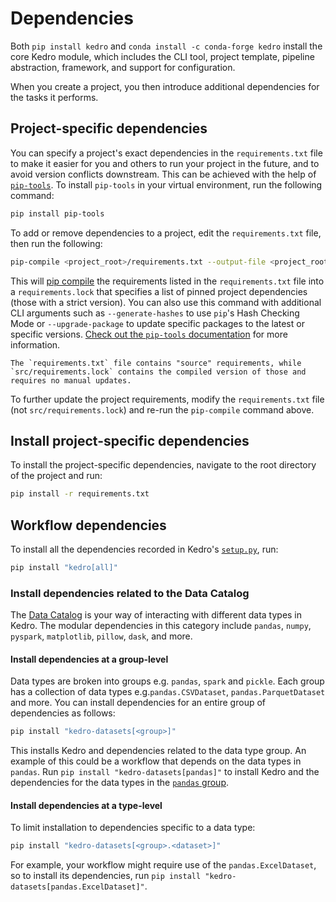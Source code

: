# Dependencies

Both `pip install kedro` and `conda install -c conda-forge kedro` install the core Kedro module, which includes the CLI tool, project template, pipeline abstraction, framework, and support for configuration.

When you create a project, you then introduce additional dependencies for the tasks it performs.

## Project-specific dependencies
You can specify a project's exact dependencies in the `requirements.txt` file to make it easier for you and others to run your project in the future,
and to avoid version conflicts downstream. This can be achieved with the help of [`pip-tools`](https://pypi.org/project/pip-tools/).
To install `pip-tools` in your virtual environment, run the following command:
```bash
pip install pip-tools
```

To add or remove dependencies to a project, edit the `requirements.txt` file, then run the following:

```bash
pip-compile <project_root>/requirements.txt --output-file <project_root>/requirements.lock
```

This will [pip compile](https://github.com/jazzband/pip-tools#example-usage-for-pip-compile) the requirements listed in
the `requirements.txt` file into a `requirements.lock` that specifies a list of pinned project dependencies
(those with a strict version). You can also use this command with additional CLI arguments such as `--generate-hashes`
to use `pip`'s Hash Checking Mode or `--upgrade-package` to update specific packages to the latest or specific versions.
[Check out the `pip-tools` documentation](https://pypi.org/project/pip-tools/) for more information.

```{note}
The `requirements.txt` file contains "source" requirements, while `src/requirements.lock` contains the compiled version of those and requires no manual updates.
```

To further update the project requirements, modify the `requirements.txt` file (not `src/requirements.lock`) and re-run the `pip-compile` command above.


## Install project-specific dependencies

To install the project-specific dependencies, navigate to the root directory of the project and run:

```bash
pip install -r requirements.txt
```

## Workflow dependencies

To install all the dependencies recorded in Kedro's [`setup.py`](https://github.com/kedro-org/kedro/blob/develop/setup.py), run:

```bash
pip install "kedro[all]"
```

### Install dependencies related to the Data Catalog

The [Data Catalog](../data/data_catalog.md) is your way of interacting with different data types in Kedro. The modular dependencies in this category include `pandas`, `numpy`, `pyspark`, `matplotlib`, `pillow`, `dask`, and more.

#### Install dependencies at a group-level

Data types are broken into groups e.g. `pandas`, `spark` and `pickle`. Each group has a collection of data types e.g.`pandas.CSVDataset`, `pandas.ParquetDataset` and more. You can install dependencies for an entire group of dependencies as follows:

```bash
pip install "kedro-datasets[<group>]"
```

This installs Kedro and dependencies related to the data type group. An example of this could be a workflow that depends on the data types in `pandas`. Run `pip install "kedro-datasets[pandas]"` to install Kedro and the dependencies for the data types in the [`pandas` group](https://github.com/kedro-org/kedro-plugins/tree/main/kedro-datasets/kedro_datasets/pandas).

#### Install dependencies at a type-level

To limit installation to dependencies specific to a data type:

```bash
pip install "kedro-datasets[<group>.<dataset>]"
```

For example, your workflow might require use of the `pandas.ExcelDataset`, so to install its dependencies, run `pip install "kedro-datasets[pandas.ExcelDataset]"`.
